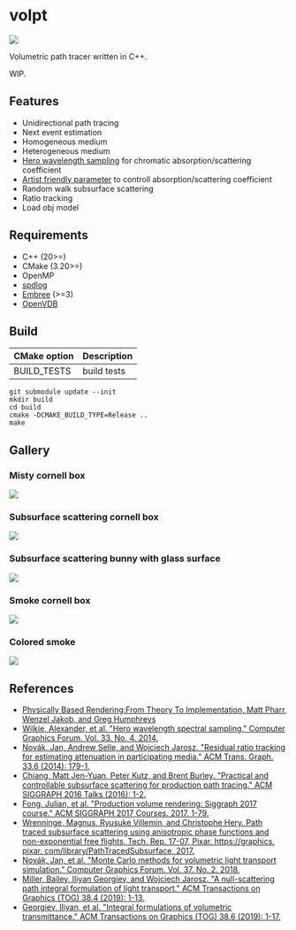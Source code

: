 # volpt

![](img/cornellbox_smoke.png)

Volumetric path tracer written in C++.

WIP.

## Features

* Unidirectional path tracing
* Next event estimation
* Homogeneous medium
* Heterogeneous medium
* [Hero wavelength sampling](https://doi.org/10.1145/3306346.3323025) for chromatic absorption/scattering coefficient
* [Artist friendly parameter](https://doi.org/10.1145/2897839.2927433) to controll absorption/scattering coefficient
* Random walk subsurface scattering
* Ratio tracking
* Load obj model

## Requirements

* C++ (20>=)
* CMake (3.20>=)
* OpenMP
* [spdlog](https://github.com/gabime/spdlog)
* [Embree](https://github.com/embree/embree) (>=3)
* [OpenVDB](https://www.openvdb.org/)

## Build

|CMake option|Description|
|:--|:--|
|BUILD_TESTS|build tests|

```
git submodule update --init
mkdir build
cd build
cmake -DCMAKE_BUILD_TYPE=Release ..
make
```

## Gallery

### Misty cornell box

![](img/CornellBox-Mist.png)

### Subsurface scattering cornell box

![](img/CornellBox_Homo.png)

### Subsurface scattering bunny with glass surface

![](img/sss_bunny.png)

### Smoke cornell box

![](img/cornellbox_smoke.png)

### Colored smoke

![](img/smoke_test.png)

## References

* [Physically Based Rendering:From Theory To Implementation, Matt Pharr, Wenzel Jakob, and Greg Humphreys](https://pbr-book.org/)
* [Wilkie, Alexander, et al. "Hero wavelength spectral sampling." Computer Graphics Forum. Vol. 33. No. 4. 2014.](https://doi.org/10.1111/cgf.12419)
* [Novák, Jan, Andrew Selle, and Wojciech Jarosz. "Residual ratio tracking for estimating attenuation in participating media." ACM Trans. Graph. 33.6 (2014): 179-1.](https://doi.org/10.1145/2661229.2661292)
* [Chiang, Matt Jen-Yuan, Peter Kutz, and Brent Burley. "Practical and controllable subsurface scattering for production path tracing." ACM SIGGRAPH 2016 Talks (2016): 1-2.](https://doi.org/10.1145/2897839.2927433)
* [Fong, Julian, et al. "Production volume rendering: Siggraph 2017 course." ACM SIGGRAPH 2017 Courses. 2017. 1-79.](https://doi.org/10.1145/3084873.3084907)
* [Wrenninge, Magnus, Ryusuke Villemin, and Christophe Hery. Path traced subsurface scattering using anisotropic phase functions and non-exponential free flights. Tech. Rep. 17-07, Pixar. https://graphics. pixar. com/library/PathTracedSubsurface, 2017.](https://graphics.pixar.com/library/PathTracedSubsurface/paper.pdf)
* [Novák, Jan, et al. "Monte Carlo methods for volumetric light transport simulation." Computer Graphics Forum. Vol. 37. No. 2. 2018.](https://doi.org/10.1111/cgf.13383)
* [Miller, Bailey, Iliyan Georgiev, and Wojciech Jarosz. "A null-scattering path integral formulation of light transport." ACM Transactions on Graphics (TOG) 38.4 (2019): 1-13.](https://doi.org/10.1145/3306346.3323025)
* [Georgiev, Iliyan, et al. "Integral formulations of volumetric transmittance." ACM Transactions on Graphics (TOG) 38.6 (2019): 1-17.](https://doi.org/10.1145/3355089.3356559)